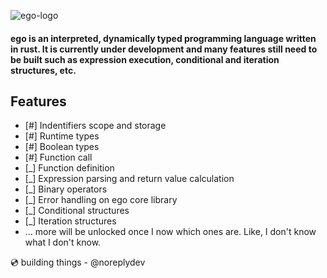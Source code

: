 ![ego-logo](https://github.com/noreplydev/ego/assets/99766455/cb38124b-e058-493c-8ea4-08a3788cfa85)

#### ego is an interpreted, dynamically typed programming language written in rust. It is currently under development and many features still need to be built such as expression execution, conditional and iteration structures, etc.

## Features

- [#] Indentifiers scope and storage
- [#] Runtime types
- [#] Boolean types
- [#] Function call
- [_] Function definition
- [_] Expression parsing and return value calculation
- [_] Binary operators
- [_] Error handling on ego core library 
- [_] Conditional structures
- [_] Iteration structures
- ... more will be unlocked once I now which ones are. Like, I don't know what I don't know.


💿 building things - @noreplydev
